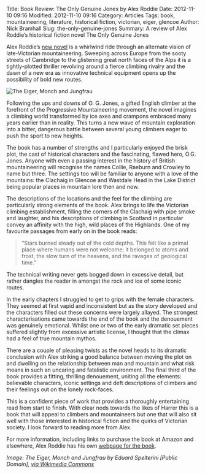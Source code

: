 Title: Book Review: The Only Genuine Jones by Alex Roddie
Date: 2012-11-10 09:16
Modified: 2012-11-10 09:16
Category: Articles
Tags: book,  mountaineering,  literature,  historical fiction,  victorian,  eiger,  glencoe
Author: Nick Bramhall
Slug: the-only-genuine-jones
Summary: A review of Alex Roddie’s historical fiction novel The Only Genuine Jones

Alex Roddie’s [new novel](http://www.amazon.co.uk/dp/B009R2BBN2) is a whirlwind ride through an alternate vision of late-Victorian mountaineering. Sweeping across Europe from the sooty streets of Cambridge to the glistening great north faces of the Alps it is a tightly-plotted thriller revolving around a fierce climbing rivalry and the dawn of a new era as innovative technical equipment opens up the possibility of bold new routes.

![The Eiger, Monch and Jungfrau](https://dl.dropbox.com/u/20505911/websites/tms/eiger.jpg)

<!--more-->

Following the ups and downs of O. G. Jones, a gifted English climber at the forefront of the Progressive Mountaineering movement, the novel imagines a climbing world transformed by ice axes and crampons embraced many years earlier than in reality. This turns a new wave of mountain exploration into a bitter, dangerous battle between several young climbers eager to push the sport to new heights.

The book has a number of strengths and I particularly enjoyed the brisk plot, the cast of historical characters and the fascinating, flawed hero, O.G. Jones. Anyone with even a passing interest in the history of British mountaineering will recognise the names Collie, Raeburn and Crowley to name but three. The settings too will be familiar to anyone with a love of the mountains: the Clachaig in Glencoe and Wastdale Head in the Lake District being popular places in mountain lore then and now. 

The descriptions of the locations and the feel for the climbing are particularly strong elements of the book. Alex brings to life the Victorian climbing establishment, filling the corners of the Clachaig with pipe smoke and laughter, and his descriptions of climbing in Scotland in particular convey an affinity with the high, wild places of the Highlands. One of my favourite passages from early on in the book reads:

> “Stars burned steady out of the cold depths. This felt like a primal place where humans were not welcome; it belonged to atoms and frost, the slow turn of the heavens, and the ravages of geological time.”

The technical writing never gets bogged down in excessive detail, but rather dangles the reader in amongst the rock and ice of some iconic routes.

In the early chapters I struggled to get to grips with the female characters. They seemed at first vapid and inconsistent but as the story developed and the characters filled out these concerns were largely allayed. The strongest characterisations came towards the end of the book and the denouement was genuinely emotional. Whilst one or two of the early dramatic set pieces suffered slightly from excessive artistic license, I thought that the climax had a feel of true mountain mythos.

There are a couple of pleasing twists as the novel heads to its dramatic conclusion with Alex striking a good balance between moving the plot on and dwelling on the relationship between man and mountain and what risk means in such an uncaring and fatalistic environment. The final third of the book provides a fitting, thrilling denouement, uniting all the elements: believable characters, iconic settings and deft descriptions of climbers and their feelings out on the lonely rock-faces.

This is a confident piece of work that provides a thoroughly entertaining read from start to finish. With clear nods towards the likes of Harrer this is a book that will appeal to climbers and mountaineers but one that will also sit well with those interested in historical fiction and the quirks of Victorian society. I look forward to reading more from Alex.

For more information, including links to purchase the book at Amazon and elsewhere, Alex Roddie has his own [webpage for the book](http://www.alexroddie.com/p/novels-by-alex-roddie.html).

_Image: The Eiger, Monch and Jungfrau by Eduard Spelterini [Public Domain], [via Wikimedia Commons](http://commons.wikimedia.org/wiki/File%3ASpelterini_Eiger_M%C3%B6nch_Jungfrau.jpg)_